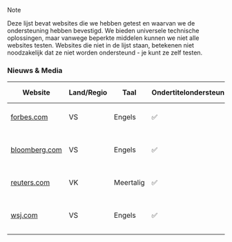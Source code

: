 > [!NOTE]
> Deze lijst bevat websites die we hebben getest en waarvan we de ondersteuning hebben bevestigd. We bieden universele technische oplossingen, maar vanwege beperkte middelen kunnen we niet alle websites testen. Websites die niet in de lijst staan, betekenen niet noodzakelijk dat ze niet worden ondersteund - je kunt ze zelf testen.

### Nieuws & Media

| Website                                                           | Land/Regio | Taal      | Ondertitelondersteuning | Danmaku-ondersteuning | Beschrijving                                           |
| ----------------------------------------------------------------- | ---------- | --------- | ----------------------- | --------------------- | ------------------------------------------------------ |
| <a href="https://forbes.com" target="_blank">forbes.com</a>       | VS         | Engels    | ✅                      | ❌                    | Een Amerikaans zakentijdschrift                        |
| <a href="https://bloomberg.com" target="_blank">bloomberg.com</a> | VS         | Engels    | ✅                      | ❌                    | Een wereldwijd financieel informatie- en nieuwsbedrijf |
| <a href="https://reuters.com" target="_blank">reuters.com</a>     | VK         | Meertalig | ✅                      | ❌                    | Een internationaal persbureau                          |
| <a href="https://wsj.com" target="_blank">wsj.com</a>             | VS         | Engels    | ✅                      | ❌                    | De officiële website van The Wall Street Journal       |
